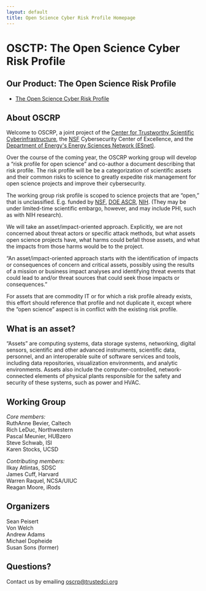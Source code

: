 ```yaml
---
layout: default
title: Open Science Cyber Risk Profile Homepage
---
```


# OSCTP: The Open Science Cyber Risk Profile

## Our Product: The Open Science Risk Profile

* [The Open Science Cyber Risk Profile](OSCRP.html)

## About OSCRP

Welcome to OSCRP, a joint project of the [Center for Trustworthy Scientific Cyberinfrastructure](http://trustedci.org), the [NSF](http://nsf.gov) Cybersecurity Center of Excellence, and the [Department of Energy's Energy Sciences Network (ESnet)](https://www.es.net/).

Over the course of the coming year, the OSCRP working group will develop a “risk profile for open science” and co-author a document describing that risk profile. The risk profile will be be a categorization of scientific assets and their common risks to science to greatly expedite risk management for open science projects and improve their cybersecurity.

The working group risk profile is scoped to science projects that are “open,” that is unclassified. E.g. funded by [NSF](http://nsf.gov), [DOE ASCR](http://science.energy.gov/ascr), [NIH](http://www.nih.gov).  (They may be under limited-time scientific embargo, however, and may include PHI, such as with NIH research).

We will take an asset/impact-oriented approach.  Explicitly, we are not concerned about threat actors or specific attack methods, but what assets open science projects have, what harms could befall those assets, and what the impacts from those harms would be to the project.

“An asset/impact-oriented approach starts with the identification of impacts or consequences of concern and critical assets, possibly using the results of a mission or business impact analyses and identifying threat events that could lead to and/or threat sources that could seek those impacts or consequences.”

For assets that are commodity IT or for which a risk profile already exists, this effort should reference that profile and not duplicate it, except where the “open science” aspect is in conflict with the existing risk profile.

## What is an asset?

“Assets” are computing systems, data storage systems, networking, digital sensors, scientific and other advanced instruments, scientific data, personnel, and an interoperable suite of software services and tools, including data repositories, visualization environments, and analytic environments. Assets also include the computer-controlled, network-connected elements of physical plants responsible for the safety and security of these systems, such as power and HVAC.

## Working Group

*Core members:*  
RuthAnne Bevier, Caltech  
Rich LeDuc, Northwestern  
Pascal Meunier, HUBzero  
Steve Schwab, ISI   
Karen Stocks, UCSD  

*Contributing members:*  
Ilkay Atlintas, SDSC  
James Cuff, Harvard  
Warren Raquel, NCSA/UIUC  
Reagan Moore, iRods  

## Organizers
Sean Peisert  
Von Welch  
Andrew Adams  
Michael Dopheide  
Susan Sons (former)

## Questions?

Contact us by emailing [oscrp@trustedci.org](mailto:oscrp@trustedci.org)
